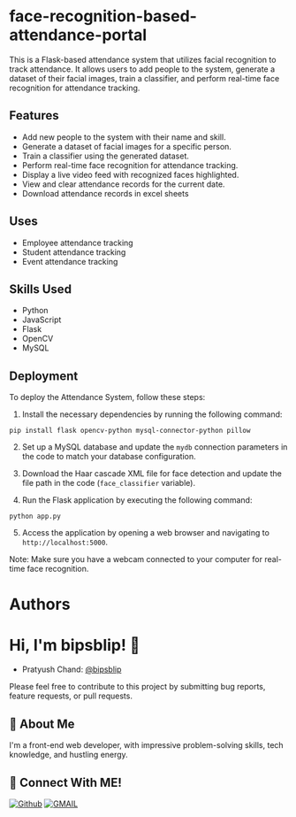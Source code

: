 # face-recognition-based-attendance-portal

This is a Flask-based attendance system that utilizes facial recognition to track attendance. It allows users to add people to the system, generate a dataset of their facial images, train a classifier, and perform real-time face recognition for attendance tracking.

## Features

- Add new people to the system with their name and skill.
- Generate a dataset of facial images for a specific person.
- Train a classifier using the generated dataset.
- Perform real-time face recognition for attendance tracking.
- Display a live video feed with recognized faces highlighted.
- View and clear attendance records for the current date.
- Download attendance records in excel sheets

## Uses

- Employee attendance tracking
- Student attendance tracking
- Event attendance tracking

## Skills Used

- Python
- JavaScript 
- Flask
- OpenCV
- MySQL

## Deployment

To deploy the Attendance System, follow these steps:

1. Install the necessary dependencies by running the following command:
```
pip install flask opencv-python mysql-connector-python pillow
```

2. Set up a MySQL database and update the `mydb` connection parameters in the code to match your database configuration.

3. Download the Haar cascade XML file for face detection and update the file path in the code (`face_classifier` variable).

4. Run the Flask application by executing the following command:
```
python app.py
```

5. Access the application by opening a web browser and navigating to `http://localhost:5000`.

Note: Make sure you have a webcam connected to your computer for real-time face recognition.

# Authors
# Hi, I'm bipsblip! 👋

- Pratyush Chand:  [@bipsblip](https://github.com/bipsblip)

Please feel free to contribute to this project by submitting bug reports, feature requests, or pull requests.

## 🚀 About Me
I'm a front-end web developer, with impressive problem-solving skills, tech knowledge, and hustling energy.

## 🔗 Connect With ME!
[![Github](https://img.shields.io/badge/github-000?style=for-the-badge&logo=github&logoColor=)](https://github.com/bipsblip)
[![GMAIL](https://img.shields.io/badge/Gmail-ea4335?style=for-the-badge&logo=gmail&logoColor=white)](mailto:pratyushchand.work@gmail.com)


